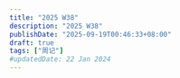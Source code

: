 ```yaml
---
title: "2025 W38"
description: "2025 W38"
publishDate: "2025-09-19T00:46:33+08:00"
draft: true
tags: ["周记"]
#updatedDate: 22 Jan 2024
---
```

